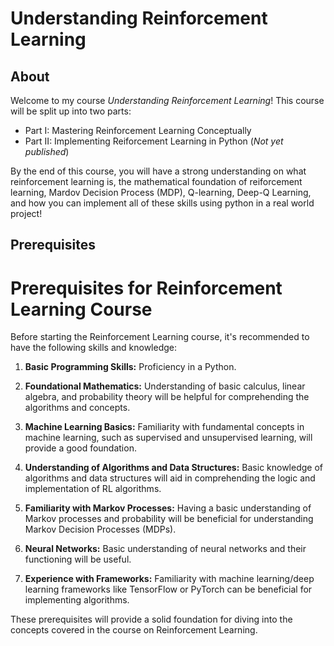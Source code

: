 # Understanding Reinforcement Learning


## About
Welcome to my course *Understanding Reinforcement Learning*! This course will be split up into two parts:
* Part I: Mastering Reinforcement Learning Conceptually
* Part II: Implementing Reiforcement Learning in Python (*Not yet published*)

By the end of this course, you will have a strong understanding on what reinforcement learning is, the mathematical foundation of reiforcement learning, Mardov Decision Process (MDP), Q-learning, Deep-Q Learning, and how you can implement all of these skills using python in a real world project!

## Prerequisites

# Prerequisites for Reinforcement Learning Course

Before starting the Reinforcement Learning course, it's recommended to have the following skills and knowledge:

1. **Basic Programming Skills:** Proficiency in a Python.

2. **Foundational Mathematics:** Understanding of basic calculus, linear algebra, and probability theory will be helpful for comprehending the algorithms and concepts.

3. **Machine Learning Basics:** Familiarity with fundamental concepts in machine learning, such as supervised and unsupervised learning, will provide a good foundation.

4. **Understanding of Algorithms and Data Structures:** Basic knowledge of algorithms and data structures will aid in comprehending the logic and implementation of RL algorithms.

5. **Familiarity with Markov Processes:** Having a basic understanding of Markov processes and probability will be beneficial for understanding Markov Decision Processes (MDPs).

6. **Neural Networks:** Basic understanding of neural networks and their functioning will be useful.
   
7. **Experience with Frameworks:** Familiarity with machine learning/deep learning frameworks like TensorFlow or PyTorch can be beneficial for implementing algorithms.

These prerequisites will provide a solid foundation for diving into the concepts covered in the course on Reinforcement Learning.



